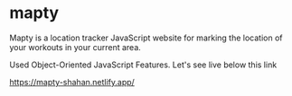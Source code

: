 # mapty
Mapty is a location tracker JavaScript website for marking the location of your workouts in your current area.

Used Object-Oriented JavaScript Features. Let's see live below this link

https://mapty-shahan.netlify.app/
